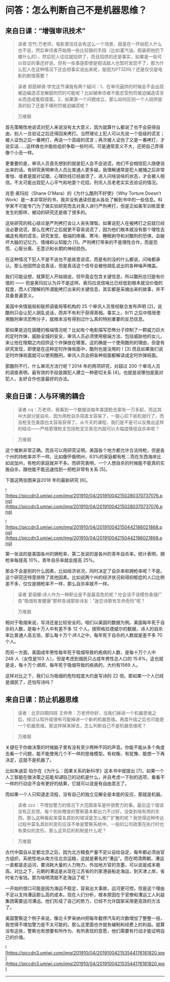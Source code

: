 # 问答：怎么判断自己不是机器思维？

## 来自日课：“增强审讯技术”

> 读者 空竹:万老师，电影里往往会有这么一个场景，就是在一开始犯人什么也不说，然后审讯者开始用一些比较狠的手段（比如灌汽油，假装把他扔下楼什么的），然后犯人往往就招供了，而且招供的还是事实，如果是一些可以验证的事还好说，但有一些事是即使是假话敌人也暂时发现不了，那为什么犯人在这种情况下还会把事实说出来呢，是因为PTSD吗？还是仅仅是电影的剧情需要？

> 读者 颜筋柳骨:学完这节课我有两个疑问：1、在审讯逼供的时候会不会出现被迫编造谎言解脱刑罚的可能呢？比如被审讯者不能忍受刑罚被迫编造谎言从而造成冤假错案。2、如果第一个问题成立，那么如何区别一个人招供是真的招了还是不堪刑罚被迫编谎呢？

> 万维钢

首先策略性地说谎对犯人来说没有太大意义，因为就算什么都说了也不会获得自由，别人一旦验证之后还得回来拷打。当然理论上犯人可以先说一个低级的谎言；被人证伪之后一番拷打，再说一个高级的谎言；再次被人证伪了又是一番拷打，才说实话……这样做也许能给组织争取一些时间，可是通常意义不大，还把自己弄得像个小丑一样。

更重要的是，审讯人员首先想到的就是犯人会不会说谎，他们不会相信犯人随便说出来的话。有研究表明审讯人员比普通人更多疑。我理解通常是犯人被捕之后非常害怕、或者是面对证据，心理防线已经崩溃了，进入问啥说啥的状态，才会被人相信。不太可能出现犯人心平气和地耍个花招，刑讯人员老老实实去验证的情况。

肖恩·奥玛拉（Shane O’Mara）的《为什么酷刑不好使》（Why Torture Doesn’t Work）是一本非常好的书，我并没有通读但是从各处了解到书中的一些信息。科学家不可能专门为了做实验研究而去对真人进行严刑拷打，但是正如美军训练营里发生的那样，被动的研究还是做了很多的。

这些研究的核心结论是严刑拷打会让人丧失理智。如果说犯人在被拷打之前就已经没必要说谎，那么在拷打之后就更不容易说谎了，因为他们根本就没有那个理性去编造有用的谎言。研究发现，极端的疼痛、寒冷、睡眠剥夺和对酷刑的恐惧，会破坏大脑的记忆力、情绪和认知能力 [1]。严刑拷打带来的不是理性合作，而是恐慌、心智分离、无意识和长期的神经损伤。

在这种情况下犯人不是不说也不是故意说谎，而是有的没的什么都说，问啥都承认。那么他固然会说真话，但是真话这个信号会被他胡乱说出的各种噪声掩盖。

我们可能设想，就算犯人开始胡说，但毕竟会包含关键信息，所以酷刑总归是有价值的 —— 但是奥玛拉认为并不是这样。奥玛拉说信噪比已经低到根本就没价值的程度，而人们理解的所谓能拷打出来的关键信息，其实都是采摘出来的故事，并不具备普遍意义。

美国中央情报局和联邦调查局等机构的 25 个审讯人员曾经联合发布声明 [2]，说酷刑只会让犯人胡乱说话，而并不有利于获得真相。事实上，9/11 之后中情局使用酷刑审讯恐怖分子，就根本没有得到过什么真的特别重要的反恐信息。

那如果是迫在眉睫的极端情况呢？比如有个电影描写恐怖分子控制了一颗威力巨大的定时炸弹，威胁全城的安全，审讯人员必须使用极端方法、包括威胁他的女儿，来让他在限期之内招供这个炸弹放在哪里。这的确是一个使用酷刑的理由，但是有研究发现，即使是在这种定时炸弹局面中，酷刑也是没用的！[3] 而且如果我们说定时炸弹局面就可以使用酷刑，审讯人员会把各种局面都解读成定时炸弹局面。

那酷刑不行，什么审讯方法行呢？2014 年的两项研究，对超过 200 个审讯人员的调查表明，最有效的手段是跟犯人建立一种密切关系 [4]。也就是说哪怕是面对犯人，友好合作也是最好的办法。

## 来自日课：人与环境的耦合

> 读者 cq：万老师，我看到一个数据说每年美国枪击案有一万多起，而这其中大部分是自杀，因为用枪自杀简直太容易了，一狠心扣下扳机就行了，而且枪支在美国也太容易获得了。从今天的课程，我们是不是可以反推出这样的结论——严格管理枪支包括枪支交易在内就可以大幅度降低自杀率呢？

> 万维钢

这个推断非常正确。而且可以用研究证明。美国各个地方都允许合法持枪，但是各个州的持枪率并不一样。比如像怀俄明州，63%的家庭都有枪；而在东西海岸比如说加州，有枪的家庭就并不多。而研究表明，一个人想自杀的时候能不能真的实施自杀，跟他能不能迅速找到一把枪非常有关系 [5]。

下面这两张图来自2018 年的最新研究 [6]。

![https://piccdn3.umiwi.com/img/201910/04/201910042150280370737076.png](https://piccdn3.umiwi.com/img/201910/04/201910042150280370737076.png)

![https://piccdn3.umiwi.com/img/201910/04/201910042150442186021868.png](https://piccdn3.umiwi.com/img/201910/04/201910042150442186021868.png)

第一张说的是美国各州的拥枪率，第二张说的是各州的青年自杀率。统计表明，拥枪率每提高 10%，青年自杀率就会提高 25%。

那会不会是别的什么因素，比如经济状况，同时决定了自杀率和拥枪率呢？不是。这个研究还特意排除了其他因素。比如说两个州的经济状况和得抑郁症的人口比例差不多，仅仅是拥枪率不一样，那么自杀率就不一样。

> 读者 爱丽娜:诗人作为一种职业是不是最高危的呢？社会该不该模仿香烟广告“吸烟有害健康”那样告诫那些诗友：“迷恋诗歌有生命危险”呢？

> 万维钢

相对于吸烟来说，写诗还是比较安全的。咱们以美国的数据为例。美国每年死于自杀的人数，是每十万人中有差不多 12 个人。按照格拉德威尔的数据，诗人的自杀率比普通人高五倍，那么每十万个*诗人*之中，每年死于自杀的人数就是差不多 70 个人。

而另一方面，美国成年男性每年死于吸烟导致的疾病的人数，是每十万个人中 248 人（女性是103 人）。但是考虑到烟民只占成年男性总人口的 15.8%，这也就是说，每十万个*烟民*，每年死于吸烟导致的疾病的，大约有1569 人。

这样对比之下，我们认为吸烟的危险程度大约是写诗的 22 倍。那如果一个人已经是烟民了，还怕写诗吗？

## 来自日课：防止机器思维

> 读者：北京四期四班 王仲焘：万老师你好，当我们掉进一个机器思维之后，经过认知升级很有可能掉进一个新的机器思维。再度升级之后也可能是一个机器思维。那这样掉来掉去，怎么判断自己不是机器思维呢？

> 万维钢

关键在于你做决策的时候脑子里有没有至少两种不同的声音。你能不能从多个角度去看一个问题，能不能使用几个不一样的思维模型。有权衡、有犹豫、能想一下再决定，这就不是机器了。

比如朱迪亚·珀尔在《为什么：因果关系的新科学》这本书中就提出 [7]，如果一个人工智能在做决策之前能*知道*自己的动机是什么，并且考虑一下别的选项，看看不一样的行动会不会有更好的结果，它就可以说是有自由意志了。

而如果一个人只知道走流程，没有自己的独立见解全是本能的反应，那就是机器。

> 读者 zzz：不增加警力的情况下大范围查车是件很费力的事。最后这个错误没有正反馈，每个到处瞎查的警察基本都出力不讨好，没查到啥有用的东西。那么这种看起来莫名其妙的错误是怎么推广扩散的呢？我觉得这种传达过程中莫名其妙的变形应该不单是警察系统中。一般的公司政策在执行时也有类似的变形。那么这背后的机制是什么呢？

> 万维钢

古代中国自从定都北京之后，因为北方粮食产量不足以自给自足，每年都必须由官方组织，系统性地从南方往北京运粮，这就是著名的“漕运”。而在明清两朝，漕运一直都是走运河，要消耗大量的人力物力，外加地方官的贪墨，可以说是成本极高。对比之下，元朝的漕运是从现在江苏省的刘家港装船走海运，到天津上岸，省时省力省钱。那为啥明清就不走海运了呢？

一开始的借口可能是因为海运不稳定，容易出大事故，运河更可控。但是这个理由不足以支持漕运那么高的成本。现在人们分析，根本原因在于官僚和漕运工人利益集团需要运河漕运。他们形成了自己的势力，已经不允许国家采用更高效的方法了。

美国警察这个例子来说，像北卡罗来纳州把每年截停汽车的次数增加了整整一倍，我觉得不增加警力是不太可能的。那么这里面也许就有编制和经费上的利益。就算没有这些，警察也有想要有所作为、有所表现的意愿，他们需要有行动才能证明自己的价值。

![https://piccdn3.umiwi.com/img/201910/04/201910042153544176181820.jpg](https://piccdn3.umiwi.com/img/201910/04/201910042153544176181820.jpg)

---
